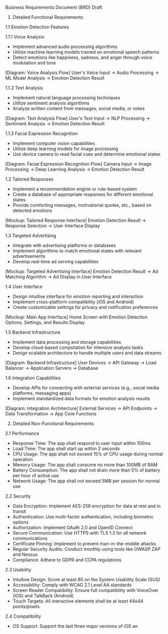 Business Requirements Document (BRD) Draft

1. Detailed Functional Requirements

1.1 Emotion Detection Features

1.1.1 Voice Analysis
- Implement advanced audio processing algorithms
- Utilize machine learning models trained on emotional speech patterns
- Detect emotions like happiness, sadness, and anger through voice modulation and tone

[Diagram: Voice Analysis Flow]
User's Voice Input -> Audio Processing -> ML Model Analysis -> Emotion Detection Result

1.1.2 Text Analysis
- Implement natural language processing techniques
- Utilize sentiment analysis algorithms
- Analyze written content from messages, social media, or notes

[Diagram: Text Analysis Flow]
User's Text Input -> NLP Processing -> Sentiment Analysis -> Emotion Detection Result

1.1.3 Facial Expression Recognition
- Implement computer vision capabilities
- Utilize deep learning models for image processing
- Use device camera to read facial cues and determine emotional states

[Diagram: Facial Expression Recognition Flow]
Camera Input -> Image Processing -> Deep Learning Analysis -> Emotion Detection Result

1.2 Tailored Responses
- Implement a recommendation engine or rule-based system
- Create a database of appropriate responses for different emotional states
- Provide comforting messages, motivational quotes, etc., based on detected emotions

[Mockup: Tailored Response Interface]
Emotion Detection Result -> Response Selection -> User Interface Display

1.3 Targeted Advertising
- Integrate with advertising platforms or databases
- Implement algorithms to match emotional states with relevant advertisements
- Develop real-time ad serving capabilities

[Mockup: Targeted Advertising Interface]
Emotion Detection Result -> Ad Matching Algorithm -> Ad Display in User Interface

1.4 User Interface
- Design intuitive interface for emotion reporting and interaction
- Implement cross-platform compatibility (iOS and Android)
- Create customizable settings for privacy and notification preferences

[Mockup: Main App Interface]
Home Screen with Emotion Detection Options, Settings, and Results Display

1.5 Backend Infrastructure
- Implement data processing and storage capabilities
- Develop cloud-based computation for intensive analysis tasks
- Design scalable architecture to handle multiple users and data streams

[Diagram: Backend Infrastructure]
User Devices -> API Gateway -> Load Balancer -> Application Servers -> Database

1.6 Integration Capabilities
- Develop APIs for connecting with external services (e.g., social media platforms, messaging apps)
- Implement standardized data formats for emotion analysis results

[Diagram: Integration Architecture]
External Services -> API Endpoints -> Data Transformation -> App Core Functions

2. Detailed Non-Functional Requirements

2.1 Performance
- Response Time: The app shall respond to user input within 100ms
- Load Time: The app shall start up within 2 seconds
- CPU Usage: The app shall not exceed 15% of CPU usage during normal operation
- Memory Usage: The app shall consume no more than 100MB of RAM
- Battery Consumption: The app shall not drain more than 5% of battery per hour of active use
- Network Usage: The app shall not exceed 5MB per session for normal use

2.2 Security
- Data Encryption: Implement AES-256 encryption for data at rest and in transit
- Authentication: Use multi-factor authentication, including biometric options
- Authorization: Implement OAuth 2.0 and OpenID Connect
- Secure Communication: Use HTTPS with TLS 1.3 for all network communications
- Certificate Pinning: Implement to prevent man-in-the-middle attacks
- Regular Security Audits: Conduct monthly using tools like OWASP ZAP and Nessus
- Compliance: Adhere to GDPR and CCPA regulations

2.3 Usability
- Intuitive Design: Score at least 80 on the System Usability Scale (SUS)
- Accessibility: Comply with WCAG 2.1 Level AA standards
- Screen Reader Compatibility: Ensure full compatibility with VoiceOver (iOS) and TalkBack (Android)
- Touch Targets: All interactive elements shall be at least 44x44 points/pixels

2.4 Compatibility
- OS Support: Support the last three major versions of iOS an